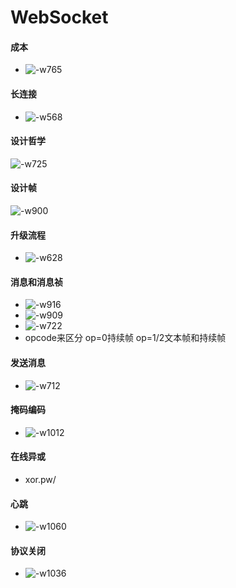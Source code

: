 # WebSocket

#### 成本
* ![-w765](media/15710957591985/15710962451695.jpg)

#### 长连接
* ![-w568](media/15710957591985/15710963836939.jpg)

#### 设计哲学
![-w725](media/15710957591985/15710964645316.jpg)

#### 设计帧
![-w900](media/15710957591985/15710969433691.jpg)

#### 升级流程
* ![-w628](media/15710957591985/15710970356680.jpg)

#### 消息和消息祯
* ![-w916](media/15710957591985/15710973960893.jpg)
* ![-w909](media/15710957591985/15710974064311.jpg)
* ![-w722](media/15710957591985/15710974282175.jpg)
* opcode来区分 op=0持续帧 op=1/2文本帧和持续帧

#### 发送消息
* ![-w712](media/15710957591985/15710980093558.jpg)

#### 掩码编码
* ![-w1012](media/15710957591985/15710981834306.jpg)

#### 在线异或
* xor.pw/

#### 心跳
* ![-w1060](media/15710957591985/15710985565889.jpg)

#### 协议关闭
* ![-w1036](media/15710957591985/15710987205030.jpg)
